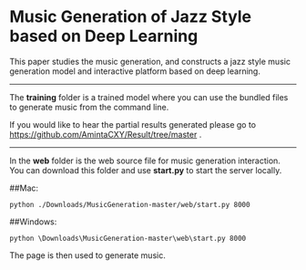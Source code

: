 # Music Generation of Jazz Style based on Deep Learning 

 This paper studies the music generation, and constructs a jazz style music generation model and interactive platform based on deep learning. 


***

The __training__ folder is a trained model where you can use the bundled files to generate music from the command line.

If you would like to hear the partial results generated please go to <https://github.com/AmintaCXY/Result/tree/master> .

***

In the __web__ folder is the web source file for music generation interaction. 
You can download this folder and use __start.py__ to start the server locally. 

##Mac:

    python ./Downloads/MusicGeneration-master/web/start.py 8000

##Windows:

    python \Downloads\MusicGeneration-master\web\start.py 8000

The page is then used to generate music.
